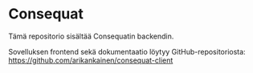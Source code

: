 # Consequat

Tämä repositorio sisältää Consequatin backendin.

Sovelluksen frontend sekä dokumentaatio löytyy GitHub-repositoriosta:
https://github.com/arikankainen/consequat-client
